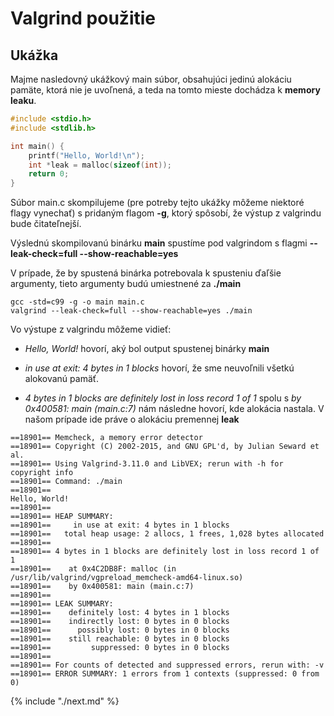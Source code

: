 # Valgrind použitie

## Ukážka

Majme nasledovný ukážkový main súbor, obsahujúci jedinú alokáciu pamäte, ktorá nie je uvoľnená, a teda na tomto mieste dochádza k **memory leaku**.

```c
#include <stdio.h>
#include <stdlib.h>

int main() {
    printf("Hello, World!\n");
    int *leak = malloc(sizeof(int));	
    return 0;
}

```

Súbor main.c skompilujeme (pre potreby tejto ukážky môžeme niektoré flagy vynechať) s pridaným flagom **-g**, ktorý spôsobí, že výstup z valgrindu bude čitateľnejší.

Výslednú skompilovanú binárku **main** spustíme pod valgrindom s flagmi **--leak-check=full --show-reachable=yes**

V prípade, že by spustená binárka potrebovala k spusteniu ďaľšie argumenty, tieto argumenty budú umiestnené za **./main**

```terminal
gcc -std=c99 -g -o main main.c
valgrind --leak-check=full --show-reachable=yes ./main
```

Vo výstupe z valgrindu môžeme vidieť: 

* _Hello, World!_ hovorí, aký bol output spustenej binárky **main**

* _in use at exit: 4 bytes in 1 blocks_ hovorí, že sme neuvoľnili všetkú alokovanú pamäť.

* _4 bytes in 1 blocks are definitely lost in loss record 1 of 1_ spolu s _by 0x400581: main (main.c:7)_ nám následne hovorí, kde alokácia nastala. V našom prípade ide práve o alokáciu premennej **leak**


```terminal
==18901== Memcheck, a memory error detector
==18901== Copyright (C) 2002-2015, and GNU GPL'd, by Julian Seward et al.
==18901== Using Valgrind-3.11.0 and LibVEX; rerun with -h for copyright info
==18901== Command: ./main
==18901== 
Hello, World!
==18901== 
==18901== HEAP SUMMARY:
==18901==     in use at exit: 4 bytes in 1 blocks
==18901==   total heap usage: 2 allocs, 1 frees, 1,028 bytes allocated
==18901== 
==18901== 4 bytes in 1 blocks are definitely lost in loss record 1 of 1
==18901==    at 0x4C2DB8F: malloc (in /usr/lib/valgrind/vgpreload_memcheck-amd64-linux.so)
==18901==    by 0x400581: main (main.c:7)
==18901== 
==18901== LEAK SUMMARY:
==18901==    definitely lost: 4 bytes in 1 blocks
==18901==    indirectly lost: 0 bytes in 0 blocks
==18901==      possibly lost: 0 bytes in 0 blocks
==18901==    still reachable: 0 bytes in 0 blocks
==18901==         suppressed: 0 bytes in 0 blocks
==18901== 
==18901== For counts of detected and suppressed errors, rerun with: -v
==18901== ERROR SUMMARY: 1 errors from 1 contexts (suppressed: 0 from 0)
```

{% include "./next.md" %}
